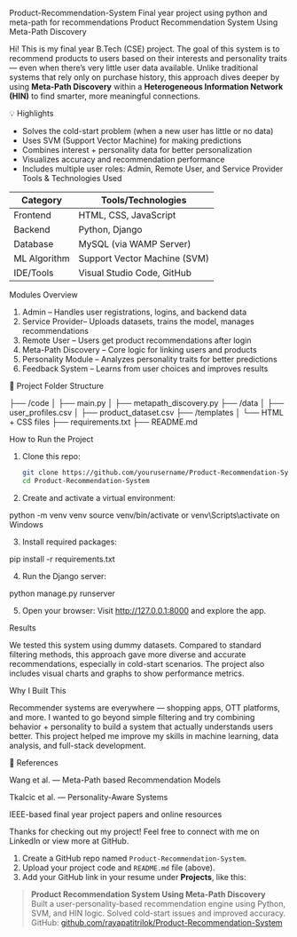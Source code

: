 Product-Recommendation-System
Final year project using python and meta-path for recommendations
Product Recommendation System Using Meta-Path Discovery

Hi!  This is my final year B.Tech (CSE) project. The goal of this system is to recommend products to users based on their interests and personality traits — even when there’s very little user data available. Unlike traditional systems that rely only on purchase history, this approach dives deeper by using **Meta-Path Discovery** within a **Heterogeneous Information Network (HIN)** to find smarter, more meaningful connections.

💡 Highlights

- Solves the cold-start problem (when a new user has little or no data)
- Uses SVM (Support Vector Machine) for making predictions
- Combines interest + personality data for better personalization
- Visualizes accuracy and recommendation performance
- Includes multiple user roles: Admin, Remote User, and Service Provider
Tools & Technologies Used

| Category      | Tools/Technologies         |
|---------------|-----------------------------|
| Frontend      | HTML, CSS, JavaScript       |
| Backend       | Python, Django              |
| Database      | MySQL (via WAMP Server)     |
| ML Algorithm  | Support Vector Machine (SVM)|
| IDE/Tools     | Visual Studio Code, GitHub  |

Modules Overview

1. Admin – Handles user registrations, logins, and backend data  
2. Service Provider– Uploads datasets, trains the model, manages recommendations  
3. Remote User – Users get product recommendations after login  
4. Meta-Path Discovery – Core logic for linking users and products  
5. Personality Module – Analyzes personality traits for better predictions  
6. Feedback System – Learns from user choices and improves results

📁 Project Folder Structure

├── /code │   ├── main.py │   ├── metapath_discovery.py ├── /data │   ├── user_profiles.csv │   ├── product_dataset.csv ├── /templates │   └── HTML + CSS files ├── requirements.txt ├── README.md


How to Run the Project

1. Clone this repo:
   ```bash
   git clone https://github.com/yourusername/Product-Recommendation-System
   cd Product-Recommendation-System

2. Create and activate a virtual environment:

python -m venv venv
source venv/bin/activate    or venv\Scripts\activate on Windows

3. Install required packages:

pip install -r requirements.txt

4. Run the Django server:

python manage.py runserver

5. Open your browser: Visit http://127.0.0.1:8000 and explore the app.


Results

We tested this system using dummy datasets. Compared to standard filtering methods, this approach gave more diverse and accurate recommendations, especially in cold-start scenarios. The project also includes visual charts and graphs to show performance metrics.

 Why I Built This

Recommender systems are everywhere — shopping apps, OTT platforms, and more. I wanted to go beyond simple filtering and try combining behavior + personality to build a system that actually understands users better. This project helped me improve my skills in machine learning, data analysis, and full-stack development.

📎 References

Wang et al. — Meta-Path based Recommendation Models

Tkalcic et al. — Personality-Aware Systems

IEEE-based final year project papers and online resources


Thanks for checking out my project!
Feel free to connect with me on LinkedIn or view more at GitHub.

1. Create a GitHub repo named `Product-Recommendation-System`.
2. Upload your project code and `README.md` file (above).
3. Add your GitHub link in your resume under **Projects**, like this:

> **Product Recommendation System Using Meta-Path Discovery**  
> Built a user-personality-based recommendation engine using Python, SVM, and HIN logic. Solved cold-start issues and improved accuracy.  
> GitHub: [github.com/rayapatitrilok/Product-Recommendation-System](https://github.com/rayapatitrilok/Product-Recommendation-System)
